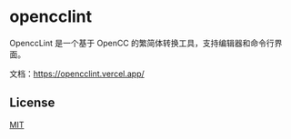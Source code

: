 # opencclint

OpenccLint 是一个基于 OpenCC 的繁简体转换工具，支持编辑器和命令行界面。

文档：https://opencclint.vercel.app/

## License

[MIT](./LICENSE)
